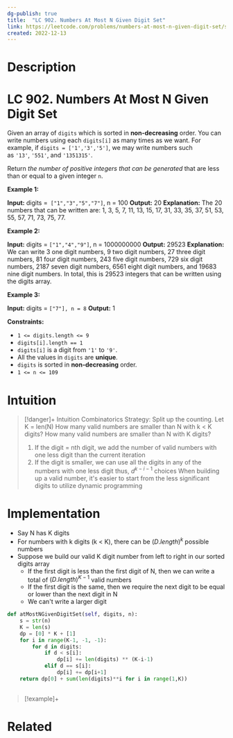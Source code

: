 ```yaml
---
dg-publish: true
title:  "LC 902. Numbers At Most N Given Digit Set"
link: https://leetcode.com/problems/numbers-at-most-n-given-digit-set/submissions/859411107/
created: 2022-12-13
---
```



# Description 
# LC 902. Numbers At Most N Given Digit Set
Given an array of `digits` which is sorted in **non-decreasing** order. You can write numbers using each `digits[i]` as many times as we want. For example, if `digits = ['1','3','5']`, we may write numbers such as `'13'`, `'551'`, and `'1351315'`.

Return _the number of positive integers that can be generated_ that are less than or equal to a given integer `n`.

**Example 1:**

**Input:** digits =`` ["1","3","5","7"]``, n = 100
**Output:** 20
**Explanation:** 
The 20 numbers that can be written are:
1, 3, 5, 7, 11, 13, 15, 17, 31, 33, 35, 37, 51, 53, 55, 57, 71, 73, 75, 77.

**Example 2:**

**Input:** digits = ``["1","4","9"]``, n = 1000000000
**Output:** 29523
**Explanation:** 
We can write 3 one digit numbers, 9 two digit numbers, 27 three digit numbers,
81 four digit numbers, 243 five digit numbers, 729 six digit numbers,
2187 seven digit numbers, 6561 eight digit numbers, and 19683 nine digit numbers.
In total, this is 29523 integers that can be written using the digits array.

**Example 3:**

**Input:** digits = ``["7"], n = 8``
**Output:** 1

**Constraints:**

-   `1 <= digits.length <= 9`
-   `digits[i].length == 1`
-   `digits[i]` is a digit from `'1'` to `'9'`.
-   All the values in `digits` are **unique**.
-   `digits` is sorted in **non-decreasing** order.
-   `1 <= n <= 109`

# Intuition

>[!danger]+ Intuition
>Combinatorics Strategy:
>Split up the counting. Let K = len(N)
>How many valid numbers are smaller than N with k < K digits?
>How many valid numbers are smaller than N with K digits?
>	1. If the digit = nth digit, we add the number of valid numbers with one less digit than the current iteration
>	2. If the digit is smaller, we can use all the digits in any of the numbers with one less digit thus, $d^{k-i-1}$ choices
>When building up a valid number, it's easier to start from the less significant digits to utilize dynamic programming

# Implementation
- Say N has K digits
- For numbers with k digits (k < K), there can be $(D.length)^k$ possible numbers
- Suppose we build our valid K digit number from left to right in our sorted digits array
	- If the first digit is less than the first digit of N, then we can write a total of $(D.length)^{K-1}$ valid numbers
	- If the first digit is the same, then we require the next digit to be equal or lower than the next digit in N
	- We can't write a larger digit

```python
def atMostNGivenDigitSet(self, digits, n):
	s = str(n)
	K = len(s)
	dp = [0] * K + [1]
	for i in range(K-1, -1, -1):
		for d in digits:
			if d < s[i]:
				dp[i] += len(digits) ** (K-i-1)
			elif d == s[i]:
				dp[i] += dp[i+1]
	return dp[0] + sum(len(digits)**i for i in range(1,K))
		
```

>[!example]+ 


# Related
